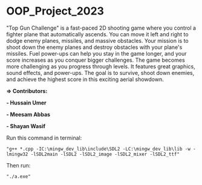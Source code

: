 # OOP_Project_2023
"Top Gun Challenge" is a fast-paced 2D shooting game where you control a fighter plane that automatically ascends. You can move it left and right to dodge enemy planes, missiles, and massive obstacles. Your mission is to shoot down the enemy planes and destroy obstacles with your plane's missiles. Fuel power-ups can help you stay in the game longer, and your score increases as you conquer bigger challenges. The game becomes more challenging as you progress through levels. It features great graphics, sound effects, and power-ups. The goal is to survive, shoot down enemies, and achieve the highest score in this exciting aerial showdown.

**=> Contributors:**

**- Hussain Umer**

**- Meesam Abbas**

**- Shayan Wasif**

Run this command in terminal: 

    "g++ *.cpp -IC:\mingw_dev_lib\include\SDL2 -LC:\mingw_dev_lib\lib -w -lmingw32 -lSDL2main -lSDL2 -lSDL2_image -lSDL2_mixer -lSDL2_ttf"
Then run:

    "./a.exe"
